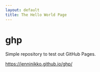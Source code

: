 ```yaml
---
layout: default
title: The Hello World Page
---
```



# ghp 

Simple repository to test out GitHub Pages.

https://jenninikko.github.io/ghp/
